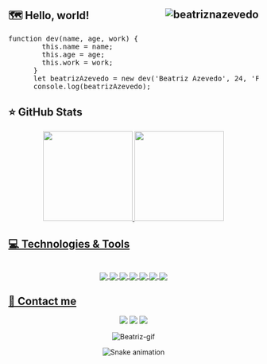 ## 🗺 Hello, world! <img align="right" alt="beatriznazevedo" src="https://komarev.com/ghpvc/?username=beatriznazevedo&color=ff69b4"/>
 
<pre>
function dev(name, age, work) {
        this.name = name;
        this.age = age;
        this.work = work;
      }
      let beatrizAzevedo = new dev('Beatriz Azevedo', 24, 'Front-end developer student');
      console.log(beatrizAzevedo);
</pre> 
 
 ## ⭐ GitHub Stats
  
  <div align="center">
  <a href="https://github.com/beatriznazevedo">
  <img height="180em" src="https://github-readme-stats.vercel.app/api?username=beatriznazevedo&show_icons=true&theme=dracula&include_all_commits=true&count_private=true"/>
  <img height="180em" src="https://github-readme-stats.vercel.app/api/top-langs/?username=beatriznazevedo&layout=compact&langs_count=7&theme=dracula"/>
</div>
  
 ## 💻 Technologies & Tools
  
<div align="center"><br>
   <img align="center" alt"Beatriz-css" src="https://img.shields.io/badge/CSS3-1572B6?style=for-the-badge&logo=css3&logoColor=white">
   <img align="center" alt"Beatriz-html" src="https://img.shields.io/badge/HTML5-E34F26?style=for-the-badge&logo=html5&logoColor=white">
   <img align="center" alt"Beatriz-js" src="https://img.shields.io/badge/JavaScript-F7DF1E?style=for-the-badge&logo=javascript&logoColor=black">
   <img align="center" alt"Beatriz-ts" src="https://img.shields.io/badge/TypeScript-007ACC?style=for-the-badge&logo=typescript&logoColor=white">
   <img align="center" alt"Beatriz-java" src="https://img.shields.io/badge/Java-ED8B00?style=for-the-badge&logo=java&logoColor=white">
   <img align="center" alt"Beatriz-github" src="https://img.shields.io/badge/GitHub-100000?style=for-the-badge&logo=github&logoColor=white">
   <img align="center" alt"Beatriz-git" src="https://img.shields.io/badge/GIT-E44C30?style=for-the-badge&logo=git&logoColor=white">
</div>
  
 ## 📌 Contact me
 
<div align="center">
  <a href="https://www.linkedin.com/in/beatriznazevedo" target="_blank"><img src="https://img.shields.io/badge/LinkedIn-0077B5?style=for-the-badge&logo=linkedin&logoColor=white" target="_blank"><a>
  <a href="mailto:beatriznazevedo@gmail.com" target="_blank"><img src="https://img.shields.io/badge/Gmail-D14836?style=for-the-badge&logo=gmail&logoColor=white" target="_blank"></a>
   <a href="https://api.whatsapp.com/send?1=pt_BR&phone=5521984736050" target=_blank><img src="https://img.shields.io/badge/WhatsApp-25D366?style=for-the-badge&logo=whatsapp&logoColor=white" target=_blank></a>
  <p align="center">
    <img alt="Beatriz-gif" src="https://user-images.githubusercontent.com/94022421/170777770-2ea2d131-c44a-46c8-b768-49be214542b6.gif">
  </p>
 
  ![Snake animation](https://github.com/beatriznazevedo/beatriznazevedo/blob/output/github-contribution-grid-snake.svg)
 
 </div>
